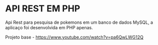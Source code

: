 # API REST EM PHP

Api Rest para pesquisa de pokemons em um banco de dados MySQL, a aplicaço foi desenvolvida em PHP apenas.

Projeto base - https://www.youtube.com/watch?v=pa6QwLWG12Q
